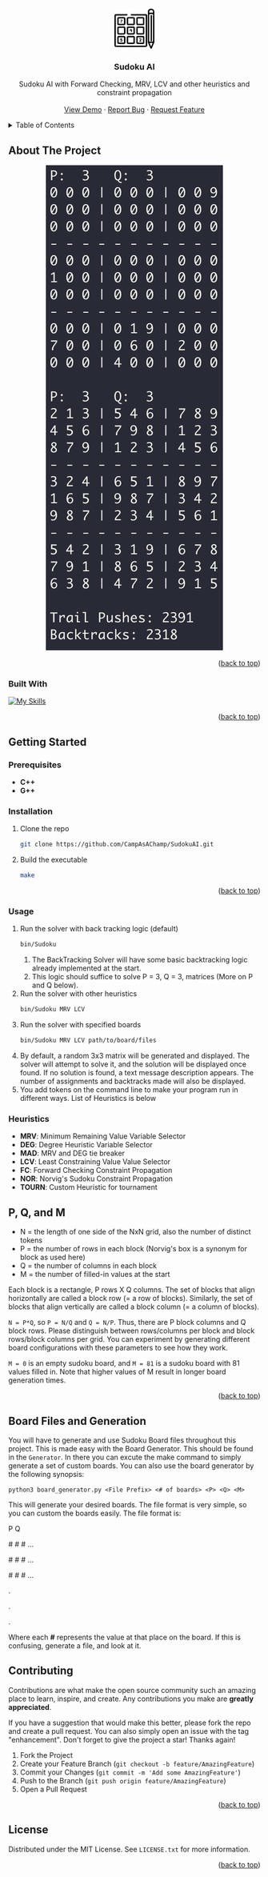 <div id="top"></div>

<!-- PROJECT LOGO -->
<br />
<div align="center">
  <a href="https://github.com/CampAsAChamp/SudokuAI">
    <img src="images/logo.svg" alt="Logo" width="80" height="80">
  </a>

<h3 align="center">Sudoku AI</h3>

  <p align="center">
    Sudoku AI with Forward Checking, MRV, LCV and other heuristics and constraint propagation
    <br />
    <br />
    <a href="https://github.com/CampAsAChamp/SudokuAI">View Demo</a>
    ·
    <a href="https://github.com/CampAsAChamp/SudokuAI/issues">Report Bug</a>
    ·
    <a href="https://github.com/CampAsAChamp/SudokuAI/issues">Request Feature</a>
  </p>
</div>



<!-- TABLE OF CONTENTS -->
<details>
  <summary>Table of Contents</summary>
  <ol>
    <li>
      <a href="#about-the-project">About The Project</a>
      <ul>
        <li><a href="#built-with">Built With</a></li>
      </ul>
    </li>
    <li>
      <a href="#features">Features</a>
      <a href="#getting-started">Getting Started</a>
      <ul>
        <li><a href="#prerequisites">Prerequisites</a></li>
        <li><a href="#installation">Installation</a></li>
      </ul>
    </li>
    <li><a href="#usage">Usage</a></li>
    <li><a href="#heuristics">Heuristics</a></li>
    <li><a href="#P, Q, and M">P, Q, and M</a></li>
    <li><a href="#board-files-and-generation">Board Files and Generation</a></li>
    <li><a href="#contributing">Contributing</a></li>
    <li><a href="#license">License</a></li>
  </ol>
</details>



<!-- ABOUT THE PROJECT -->
## About The Project

<div align="center">

![product-screenshot]

</div>

<p align="right">(<a href="#top">back to top</a>)</p>



### Built With

[![My Skills](https://skillicons.dev/icons?i=cpp)](https://skillicons.dev)

<p align="right">(<a href="#top">back to top</a>)</p>


<!-- GETTING STARTED -->
## Getting Started

### Prerequisites

* **C++**
* **G++**

### Installation

1. Clone the repo
    ```sh
    git clone https://github.com/CampAsAChamp/SudokuAI.git
    ```
2. Build the executable
    ```sh
    make
    ```

<p align="right">(<a href="#top">back to top</a>)</p>


<!-- USAGE EXAMPLES -->
### Usage

1. Run the solver with back tracking logic (default)
    ```sh
    bin/Sudoku
    ```
      1. The BackTracking Solver will have some basic backtracking logic already implemented at the start. 
      2. This logic should suffice to solve P = 3, Q = 3, matrices (More on P and Q below).
2. Run the solver with other heuristics
    ```sh
    bin/Sudoku MRV LCV
    ```
3. Run the solver with specified boards
    ```sh
    bin/Sudoku MRV LCV path/to/board/files
    ```
4. By default, a random 3x3 matrix will be generated and displayed. The solver will attempt to solve it, and the solution will be displayed once found. If no solution is found, a text message description appears. The number of assignments and backtracks made will also be displayed.
5. You add tokens on the command line to make your program run in different ways. List of Heuristics is below

### Heuristics
- **MRV**: Minimum Remaining Value Variable Selector
- **DEG**: Degree Heuristic Variable Selector
- **MAD**: MRV and DEG tie breaker
- **LCV**: Least Constraining Value Value Selector
- **FC**: Forward Checking Constraint Propagation
- **NOR**: Norvig's Sudoku Constraint Propagation
- **TOURN**: Custom Heuristic for tournament


## P, Q, and M
- N = the length of one side of the NxN grid, also the number of distinct tokens
- P = the number of rows in each block (Norvig's box is a synonym for block as used here)
- Q = the number of columns in each block
- M = the number of filled-in values at the start

Each block is a rectangle, P rows X Q columns. The set of blocks that align horizontally are called a block row (= a row of blocks). Similarly, the set of blocks that align vertically are called a block column (= a column of blocks).

`N = P*Q`, so `P = N/Q` and `Q = N/P`. Thus, there are P block columns and Q block rows. Please distinguish between rows/columns per block and block rows/block columns per grid. You can experiment by generating different board configurations with these parameters to see how they work.
 
`M = 0` is an empty sudoku board, and `M = 81` is a sudoku board with 81 values filled in. Note that higher values of M result in longer board generation times.



<p align="right">(<a href="#top">back to top</a>)</p>

## Board Files and Generation
You will have to generate and use Sudoku Board files throughout this project. This is made easy with the Board Generator. This should be found in the `Generator`. In there you can excute the make command to simply generate a set of custom boards. You can also use the board generator by the following synopsis:
```
python3 board_generator.py <File Prefix> <# of boards> <P> <Q> <M>
```
This will generate your desired boards. The file format is very simple, so you can custom the boards easily. The file format is:

P Q

&#35; &#35; &#35; ...

&#35; &#35; &#35; ...

&#35; &#35; &#35; ...

.

.

.

Where each **#** represents the value at that place on the board. If this is confusing, generate a file, and look at it.

<!-- CONTRIBUTING -->
## Contributing

Contributions are what make the open source community such an amazing place to learn, inspire, and create. Any contributions you make are **greatly appreciated**.

If you have a suggestion that would make this better, please fork the repo and create a pull request. You can also simply open an issue with the tag "enhancement".
Don't forget to give the project a star! Thanks again!

1. Fork the Project
2. Create your Feature Branch (`git checkout -b feature/AmazingFeature`)
3. Commit your Changes (`git commit -m 'Add some AmazingFeature'`)
4. Push to the Branch (`git push origin feature/AmazingFeature`)
5. Open a Pull Request

<p align="right">(<a href="#top">back to top</a>)</p>



<!-- LICENSE -->
## License

Distributed under the MIT License. See `LICENSE.txt` for more information.

<p align="right">(<a href="#top">back to top</a>)</p>



<!-- MARKDOWN LINKS & IMAGES -->
<!-- https://www.markdownguide.org/basic-syntax/#reference-style-links -->
[contributors-shield]: https://img.shields.io/github/contributors/CampAsAChamp/msPaintAutomation.svg?style=for-the-badge
[contributors-url]: https://github.com/CampAsAChamp/msPaintAutomation/graphs/contributors
[forks-shield]: https://img.shields.io/github/forks/CampAsAChamp/msPaintAutomation.svg?style=for-the-badge
[forks-url]: https://github.com/CampAsAChamp/msPaintAutomation/network/members
[stars-shield]: https://img.shields.io/github/stars/CampAsAChamp/msPaintAutomation.svg?style=for-the-badge
[stars-url]: https://github.com/CampAsAChamp/msPaintAutomation/stargazers
[issues-shield]: https://img.shields.io/github/issues/CampAsAChamp/msPaintAutomation.svg?style=for-the-badge
[issues-url]: https://github.com/CampAsAChamp/msPaintAutomation/issues
[license-shield]: https://img.shields.io/github/license/CampAsAChamp/msPaintAutomation.svg?style=for-the-badge
[license-url]: https://github.com/CampAsAChamp/msPaintAutomation/blob/master/LICENSE.txt
[linkedin-shield]: https://img.shields.io/badge/-LinkedIn-black.svg?style=for-the-badge&logo=linkedin&colorB=555
[product-screenshot]: images/screenshot.png

